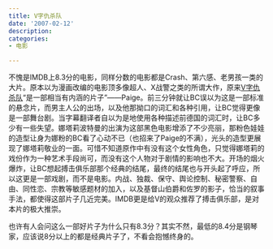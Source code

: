 ```yaml
---
title: V字仇杀队
date: '2007-02-12'
description:
categories:
- 电影

---
```

不愧是IMDB上8.3分的电影，同样分数的电影都是Crash、第六感、老男孩一类的大片。原本以为漫画改编的电影顶多像超人、X战警之类的所谓大作，原来[V字仇杀队](http://www.imdb.com/title/tt0434409/)“是一部相当有内涵的片子”——Paige。前三分钟就让BC误以为这是一部标准的悬念片，而男主人公的出场，以及他那拗口的词汇和各种引用，让BC觉得更像是一部舞台剧。当字幕翻译者自以为是地使用各种描述前德国的词汇时，让BC多少有一些失望。娜塔莉波特曼的出演为这部黑色电影增添了不少亮丽，那粉色娃娃的造型让身为娜粉的BC看了心动不已（也招来了Paige的不满），光头的造型更展现了娜塔莉敬业的一面。可惜不知道原作中有没有这个女性角色，只觉得娜塔莉的戏份作为一种艺术手段尚可，而没有这个人物对于剧情的影响也不大。开场的烟火爆炸，让BC想起搏击俱乐部那个经典的结尾，最终的结尾也与开头起了呼应，所以这更是一部戏剧，而不是电影。内战、独裁、保守、舆论控制、秘密警察、自由、同性恋、宗教等敏感题材的加入，以及基督山伯爵和佐罗的影子，恰当的叙事手法，都使得这部片子几近完美。IMDB更是给V的观众推荐了搏击俱乐部，是对本片的极大推崇。

也许有人会问这么一部好片子为什么只有8.3分？其实不然，最低的8.4分是钢琴家，应该说8分以上的都是经典片子了，不看会抱憾终身的。 